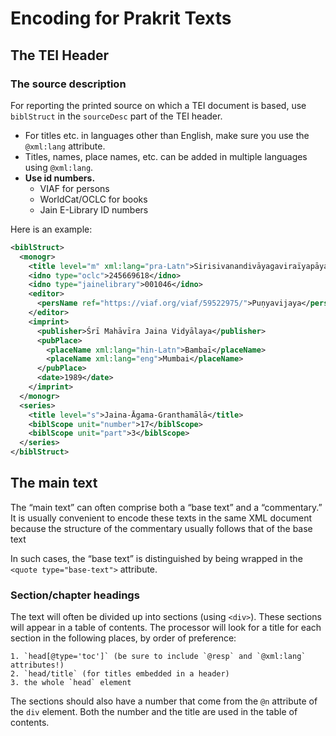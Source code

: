 # Encoding for Prakrit Texts

## The TEI Header

### The source description

For reporting the printed source on which a TEI document is based, use `biblStruct` in the `sourceDesc` part of the TEI header.

- For titles etc. in languages other than English, make sure you use the `@xml:lang` attribute.
- Titles, names, place names, etc. can be added in multiple languages using `@xml:lang`.
- **Use id numbers.**
  - VIAF for persons
  - WorldCat/OCLC for books
  - Jain E-Library ID numbers

Here is an example:

```xml
<biblStruct>
  <monogr>
    <title level="m" xml:lang="pra-Latn">Sirisivanandivāyagaviraïyapāyayaṭippaṇagasamēyaṁ Thērabhadantasiripālittakāyariyanijjūhiyaṁ Jōisakaraṇḍagaṁ</title>
    <idno type="oclc">245669618</idno>
    <idno type="jainelibrary">001046</idno>
    <editor>
      <persName ref="https://viaf.org/viaf/59522975/">Puṇyavijaya</persName>
    </editor>
    <imprint>
      <publisher>Śrī Mahāvīra Jaina Vidyālaya</publisher>
      <pubPlace>
        <placeName xml:lang="hin-Latn">Bambaī</placeName>
        <placeName xml:lang="eng">Mumbai</placeName>
      </pubPlace>
      <date>1989</date>
    </imprint>
  </monogr>
  <series>
    <title level="s">Jaina-Āgama-Granthamālā</title>
    <biblScope unit="number">17</biblScope>
    <biblScope unit="part">3</biblScope>
  </series>
</biblStruct>
```

## The main text 

The “main text” can often comprise both a “base text” and a “commentary.” It is usually convenient to encode these texts in the same XML document because the structure of the commentary usually follows that of the base text

In such cases, the “base text” is distinguished by being wrapped in the `<quote type="base-text">` attribute.

### Section/chapter headings

The text will often be divided up into sections (using `<div>`). These sections will appear in a table of contents. The processor will look for a title for each section in the following places, by order of preference:

	1. `head[@type='toc']` (be sure to include `@resp` and `@xml:lang` attributes!)
	2. `head/title` (for titles embedded in a header)
	3. the whole `head` element

The sections should also have a number that come from the `@n` attribute of the `div` element. Both the number and the title are used in the table of contents.

